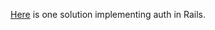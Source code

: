 <a href="https://github.com/sf-wdi-27-28/rails_blog_app/tree/solution_authorization">Here</a> is one solution implementing auth in Rails.
